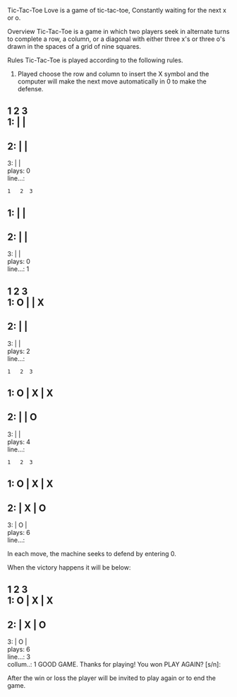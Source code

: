 Tic-Tac-Toe
Love is a game of tic-tac-toe,
Constantly waiting for the next x or o.

Overview
Tic-Tac-Toe is a game in which two players seek in alternate turns to complete a row, a column, or a diagonal with either three x's or three o's drawn in the spaces of a grid of nine squares.

Rules
Tic-Tac-Toe is played according to the following rules.

1. Played choose the row and column to insert the X symbol and the computer will make the next move automatically in 0 to make the defense.

1   2  3  
1:    |   |   
   -----------
2:    |   |   
   -----------
3:    |   |   
plays: 0      
line...:  

    1   2  3  
1:    |   |   
   -----------
2:    |   |   
   -----------
3:    |   |   
plays: 0      
line...: 1    

  1   2  3  
1:  O |   | X 
   -----------
2:    |   |   
   -----------
3:    |   |   
plays: 2      
line...:    

    1   2  3  
1:  O | X | X 
   -----------
2:    |   | O 
   -----------
3:    |   |   
plays: 4      
line...: 

    1   2  3  
1:  O | X | X 
   -----------
2:    | X | O 
   -----------
3:    | O |   
plays: 6      
line...:      

In each move, the machine seeks to defend by entering 0.

When the victory happens it will be below:

 1   2  3  
1:  O | X | X 
   -----------
2:    | X | O 
   -----------
3:    | O |   
plays: 6      
line...: 3    
collum..: 1
GOOD GAME. Thanks for playing!
You won
PLAY AGAIN? [s/n]: 

After the win or loss the player will be invited to play again or to end the game.

 






